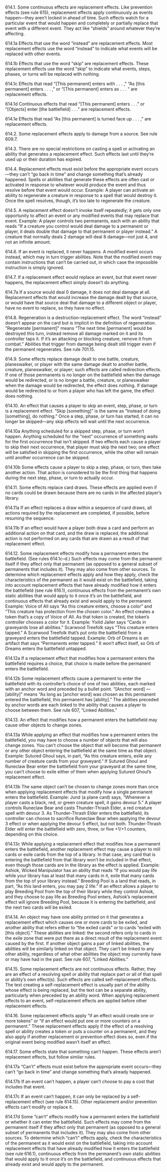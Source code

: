 614.1. Some continuous effects are replacement effects. Like prevention effects (see rule 615), replacement effects apply continuously as events happen—they aren’t locked in ahead of time. Such effects watch for a particular event that would happen and completely or partially replace that event with a different event. They act like “shields” around whatever they’re affecting.

614.1a Effects that use the word “instead” are replacement effects. Most replacement effects use the word “instead” to indicate what events will be replaced with other events.

614.1b Effects that use the word “skip” are replacement effects. These replacement effects use the word “skip” to indicate what events, steps, phases, or turns will be replaced with nothing.

614.1c Effects that read “[This permanent] enters with . . . ,” “As [this permanent] enters . . . ,” or “[This permanent] enters as . . . “ are replacement effects.

614.1d Continuous effects that read “[This permanent] enters . . .” or “[Objects] enter [the battlefield] . . .” are replacement effects.

614.1e Effects that read “As [this permanent] is turned face up . . . ,” are replacement effects.

614.2. Some replacement effects apply to damage from a source. See rule 609.7.

614.3. There are no special restrictions on casting a spell or activating an ability that generates a replacement effect. Such effects last until they’re used up or their duration has expired.

614.4. Replacement effects must exist before the appropriate event occurs—they can’t “go back in time” and change something that’s already happened. Spells or abilities that generate these effects are often cast or activated in response to whatever would produce the event and thus resolve before that event would occur.
Example: A player can activate an ability to regenerate a creature in response to a spell that would destroy it. Once the spell resolves, though, it’s too late to regenerate the creature.

614.5. A replacement effect doesn’t invoke itself repeatedly; it gets only one opportunity to affect an event or any modified events that may replace that event.
Example: A player controls two permanents, each with an ability that reads “If a creature you control would deal damage to a permanent or player, it deals double that damage to that permanent or player instead.” A creature that normally deals 2 damage will deal 8 damage—not just 4, and not an infinite amount.

614.6. If an event is replaced, it never happens. A modified event occurs instead, which may in turn trigger abilities. Note that the modified event may contain instructions that can’t be carried out, in which case the impossible instruction is simply ignored.

614.7. If a replacement effect would replace an event, but that event never happens, the replacement effect simply doesn’t do anything.

614.7a If a source would deal 0 damage, it does not deal damage at all. Replacement effects that would increase the damage dealt by that source, or would have that source deal that damage to a different object or player, have no event to replace, so they have no effect.

614.8. Regeneration is a destruction-replacement effect. The word “instead” doesn’t appear on the card but is implicit in the definition of regeneration. “Regenerate [permanent]” means “The next time [permanent] would be destroyed this turn, instead remove all damage marked on it and its controller taps it. If it’s an attacking or blocking creature, remove it from combat.” Abilities that trigger from damage being dealt still trigger even if the permanent regenerates. See rule 701.15.

614.9. Some effects replace damage dealt to one battle, creature, planeswalker, or player with the same damage dealt to another battle, creature, planeswalker, or player; such effects are called redirection effects. If one of those permanents is no longer on the battlefield when the damage would be redirected, or is no longer a battle, creature, or planeswalker when the damage would be redirected, the effect does nothing. If damage would be redirected to or from a player who has left the game, the effect does nothing.

614.10. An effect that causes a player to skip an event, step, phase, or turn is a replacement effect. “Skip [something]” is the same as “Instead of doing [something], do nothing.” Once a step, phase, or turn has started, it can no longer be skipped—any skip effects will wait until the next occurrence.

614.10a Anything scheduled for a skipped step, phase, or turn won’t happen. Anything scheduled for the “next” occurrence of something waits for the first occurrence that isn’t skipped. If two effects each cause a player to skip their next occurrence, that player must skip the next two; one effect will be satisfied in skipping the first occurrence, while the other will remain until another occurrence can be skipped.

614.10b Some effects cause a player to skip a step, phase, or turn, then take another action. That action is considered to be the first thing that happens during the next step, phase, or turn to actually occur.

614.11. Some effects replace card draws. These effects are applied even if no cards could be drawn because there are no cards in the affected player’s library.

614.11a If an effect replaces a draw within a sequence of card draws, all actions required by the replacement are completed, if possible, before resuming the sequence.

614.11b If an effect would have a player both draw a card and perform an additional action on that card, and the draw is replaced, the additional action is not performed on any cards that are drawn as a result of that replacement effect.

614.12. Some replacement effects modify how a permanent enters the battlefield. (See rules 614.1c–d.) Such effects may come from the permanent itself if they affect only that permanent (as opposed to a general subset of permanents that includes it). They may also come from other sources. To determine which replacement effects apply and how they apply, check the characteristics of the permanent as it would exist on the battlefield, taking into account replacement effects that have already modified how it enters the battlefield (see rule 616.1), continuous effects from the permanent’s own static abilities that would apply to it once it’s on the battlefield, and continuous effects that already exist and would apply to the permanent.
Example: Voice of All says “As this creature enters, choose a color” and “This creature has protection from the chosen color.” An effect creates a token that’s a copy of Voice of All. As that token is created, the token’s controller chooses a color for it.
Example: Yixlid Jailer says “Cards in graveyards lose all abilities.” Scarwood Treefolk says “This creature enters tapped.” A Scarwood Treefolk that’s put onto the battlefield from a graveyard enters the battlefield tapped.
Example: Orb of Dreams is an artifact that says “Permanents enter tapped.” It won’t affect itself, so Orb of Dreams enters the battlefield untapped.

614.12a If a replacement effect that modifies how a permanent enters the battlefield requires a choice, that choice is made before the permanent enters the battlefield.

614.12b Some replacement effects cause a permanent to enter the battlefield with its controller’s choice of one of two abilities, each marked with an anchor word and preceded by a bullet point. “[Anchor word] — [ability]” means “As long as [anchor word] was chosen as this permanent entered the battlefield, this permanent has [ability].” The abilities preceded by anchor words are each linked to the ability that causes a player to choose between them. See rule 607, “Linked Abilities.”

614.13. An effect that modifies how a permanent enters the battlefield may cause other objects to change zones.

614.13a While applying an effect that modifies how a permanent enters the battlefield, you may have to choose a number of objects that will also change zones. You can’t choose the object that will become that permanent or any other object entering the battlefield at the same time as that object.
Example: Sutured Ghoul says, in part, “As this creature enters, exile any number of creature cards from your graveyard.” If Sutured Ghoul and Runeclaw Bear enter the battlefield from your graveyard at the same time, you can’t choose to exile either of them when applying Sutured Ghoul’s replacement effect.

614.13b The same object can’t be chosen to change zones more than once when applying replacement effects that modify how a single permanent enters the battlefield.
Example: Jund (a plane card) says, “Whenever a player casts a black, red, or green creature spell, it gains devour 5.” A player controls Runeclaw Bear and casts Thunder-Thrash Elder, a red creature spell with devour 3. As Thunder-Thrash Elder enters the battlefield, its controller can choose to sacrifice Runeclaw Bear when applying the devour 3 effect or when applying the devour 5 effect, but not both. Thunder-Thrash Elder will enter the battlefield with zero, three, or five +1/+1 counters, depending on this choice.

614.13c While applying a replacement effect that modifies how a permanent enters the battlefield, another replacement effect may cause a player to mill cards or exile cards from the top of a library. In that case, any card that is entering the battlefield from that library won’t be included in that effect, even though those cards are in the library as the effect is applied.
Example: Ashiok, Wicked Manipulator has an ability that reads “If you would pay life while your library has at least that many cards in it, exile that many cards from the top of your library instead.” Breeding Pool is a land that reads, in part, “As this land enters, you may pay 2 life.” If an effect allows a player to play Breeding Pool from the top of their library while they control Ashiok, and they choose to pay life as Breeding Pool enters, Ashiok’s replacement effect will ignore Breeding Pool, because it is entering the battlefield, and the next two cards will be exiled.

614.14. An object may have one ability printed on it that generates a replacement effect which causes one or more cards to be exiled, and another ability that refers either to “the exiled cards” or to cards “exiled with [this object].” These abilities are linked: the second refers only to cards in the exile zone that were put there as a direct result of the replacement event caused by the first. If another object gains a pair of linked abilities, the abilities will be similarly linked on that object. They can’t be linked to any other ability, regardless of what other abilities the object may currently have or may have had in the past. See rule 607, “Linked Abilities.”

614.15. Some replacement effects are not continuous effects. Rather, they are an effect of a resolving spell or ability that replace part or all of that spell or ability’s own effect(s). Such effects are called self-replacement effects. The text creating a self-replacement effect is usually part of the ability whose effect is being replaced, but the text can be a separate ability, particularly when preceded by an ability word. When applying replacement effects to an event, self-replacement effects are applied before other replacement effects.

614.16. Some replacement effects apply “if an effect would create one or more tokens” or “if an effect would put one or more counters on a permanent.” These replacement effects apply if the effect of a resolving spell or ability creates a token or puts a counter on a permanent, and they also apply if another replacement or prevention effect does so, even if the original event being modified wasn’t itself an effect. 

614.17. Some effects state that something can’t happen. These effects aren’t replacement effects, but follow similar rules.

614.17a “Can’t” effects must exist before the appropriate event occurs—they can’t “go back in time” and change something that’s already happened.

614.17b If an event can’t happen, a player can’t choose to pay a cost that includes that event.

614.17c If an event can’t happen, it can only be replaced by a self-replacement effect (see rule 614.15). Other replacement and/or prevention effects can’t modify or replace it.

614.17d Some “can’t” effects modify how a permanent enters the battlefield or whether it can enter the battlefield. Such effects may come from the permanent itself if they affect only that permanent (as opposed to a general subset of permanents that includes it). They may also come from other sources. To determine which “can’t” effects apply, check the characteristics of the permanent as it would exist on the battlefield, taking into account replacement effects that have already modified how it enters the battlefield (see rule 616.1), continuous effects from the permanent’s own static abilities that would apply to it once it’s on the battlefield, and continuous effects that already exist and would apply to the permanent.